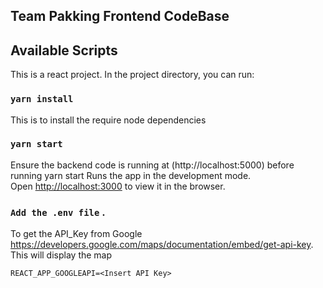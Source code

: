 ## Team Pakking Frontend CodeBase

## Available Scripts
This is a react project.
In the project directory, you can run:

### `yarn install`
This is to install the require node dependencies

### `yarn start`
Ensure the backend code is running at (http://localhost:5000) before running yarn start
Runs the app in the development mode.<br />
Open [http://localhost:3000](http://localhost:3000) to view it in the browser.


### `Add the .env file` . 
To get the API_Key from Google  https://developers.google.com/maps/documentation/embed/get-api-key. This will display the map
```
REACT_APP_GOOGLEAPI=<Insert API Key>
```
